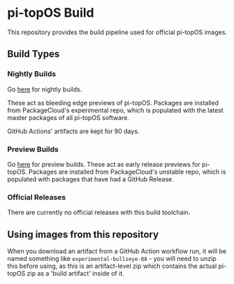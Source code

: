 # pi-topOS Build

This repository provides the build pipeline used for official pi-topOS images.

## Build Types
### Nightly Builds

Go [here](https://github.com/pi-top/pi-topOS-ansible-playbook/actions/workflows/experimental.yml?query=event%3Aschedule) for nightly builds.

These act as bleeding edge previews of pi-topOS. Packages are installed from PackageCloud's experimental repo, which is populated with the latest master packages of all pi-topOS software.

GitHub Actions' artifacts are kept for 90 days.

### Preview Builds

Go [here](https://github.com/pi-top/pi-topOS-Build/actions/workflows/pt-os.yml) for preview builds. These act as early release previews for pi-topOS. Packages are installed from PackageCloud's unstable repo, which is populated with packages that have had a GitHub Release.

### Official Releases

There are currently no official releases with this build toolchain.

## Using images from this repository

When you download an artifact from a GitHub Action workflow run, it will be named something like `experimental-bullseye-88` - you will need to unzip this before using, as this is an artifact-level zip which contains the actual pi-topOS zip as a 'build artifact' inside of it.
